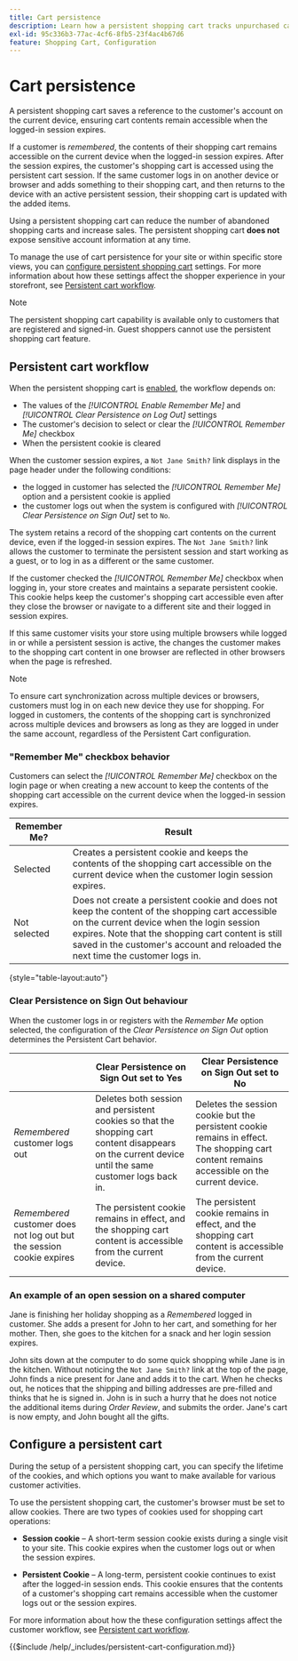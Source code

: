 ```yaml
---
title: Cart persistence
description: Learn how a persistent shopping cart tracks unpurchased cart items and saves the information for the customer's next visit.
exl-id: 95c336b3-77ac-4cf6-8fb5-23f4ac4b67d6
feature: Shopping Cart, Configuration
---
```

# Cart persistence

A persistent shopping cart saves a reference to the customer's account on the current device, ensuring cart contents remain accessible when the logged-in session expires.

If a customer is _remembered_, the contents of their shopping cart remains accessible on the current device when the logged-in session expires. After the session expires, the customer's shopping cart is accessed using the persistent cart session. If the same customer logs in on another device or browser and adds something to their shopping cart, and then returns to the device with an active persistent session, their shopping cart is updated with the added items.

Using a persistent shopping cart can reduce the number of abandoned shopping carts and increase sales. The persistent shopping cart **does not** expose sensitive account information at any time.

To manage the use of cart persistence for your site or within specific store views, you can [configure persistent shopping cart](#configure-a-persistent-cart) settings. For more information about how these settings affect the shopper experience in your storefront, see [Persistent cart workflow](#persistent-cart-workflow).

>[!NOTE]
>
>The persistent shopping cart capability is available only to customers that are registered and signed-in. Guest shoppers cannot use the persistent shopping cart feature.

## Persistent cart workflow

When the persistent shopping cart is [enabled](#configure-a-persistent-cart), the workflow depends on:

- The values of the _[!UICONTROL Enable Remember Me]_ and _[!UICONTROL Clear Persistence on Log Out]_ settings
- The customer's decision to select or clear the _[!UICONTROL Remember Me]_ checkbox
- When the persistent cookie is cleared

When the customer session expires, a `Not Jane Smith?` link displays in the page header under the following conditions:
- the logged in customer has selected the _[!UICONTROL Remember Me]_ option and a persistent cookie is applied
- the customer logs out when the system is configured with _[!UICONTROL Clear Persistence on Sign Out]_ set to `No`.

The system retains a record of the shopping cart contents on the current device, even if the logged-in session expires. The `Not Jane Smith?` link allows the customer to terminate the persistent session and start working as a guest, or to log in as a different or the same customer. 

If the customer checked the _[!UICONTROL Remember Me]_ checkbox when logging in, your store creates and maintains a separate persistent cookie. This cookie helps keep the customer's shopping cart accessible even after they close the browser or navigate to a different site and their logged in session expires. 

If this same customer visits your store using multiple browsers while logged in or while a persistent session is active, the changes the customer makes to the shopping cart content in one browser are reflected in other browsers when the page is refreshed.

>[!NOTE]
>
>To ensure cart synchronization across multiple devices or browsers, customers must log in on each new device they use for shopping. For logged in customers, the contents of the shopping cart is synchronized across multiple devices and browsers as long as they are logged in under the same account, regardless of the Persistent Cart configuration.

### "Remember Me" checkbox behavior

Customers can select the _[!UICONTROL Remember Me]_ checkbox on the login page or when creating a new account to keep the contents of the shopping cart accessible on the current device when the logged-in session expires.

| Remember Me? |  Result |
| ------------ |  ------ |
| Selected |Creates a persistent cookie and keeps the contents of the shopping cart accessible on the current device when the customer login session expires. |
| Not selected | Does not create a persistent cookie and does not keep the content of the shopping cart accessible on the current device when the login session expires. Note that the shopping cart content is still saved in the customer's account and reloaded the next time the customer logs in.|

{style="table-layout:auto"}

### Clear Persistence on Sign Out behaviour

When the customer logs in or registers with the _Remember Me_ option selected, the configuration of the _Clear Persistence on Sign Out_ option determines the Persistent Cart behavior.

|  | Clear Persistence on Sign Out set to Yes | Clear Persistence on Sign Out set to No |
| ------ | ------ | ------ |
| _Remembered_ customer logs out | Deletes both session and persistent cookies so that the shopping cart content disappears on the current device until the same customer logs back in. | Deletes the session cookie but the persistent cookie remains in effect. The shopping cart content remains accessible on the current device. |
| _Remembered_ customer does not log out but the session cookie expires | The persistent cookie remains in effect, and the shopping cart content is accessible from the current device. | The persistent cookie remains in effect, and the shopping cart content is accessible from the current device. |

### An example of an open session on a shared computer

Jane is finishing her holiday shopping as a _Remembered_ logged in customer. She adds a present for John to her cart, and something for her mother. Then, she goes to the kitchen for a snack and her login session expires.

John sits down at the computer to do some quick shopping while Jane is in the kitchen. Without noticing the `Not Jane Smith?` link at the top of the page, John finds a nice present for Jane and adds it to the cart. When he checks out, he notices that the shipping and billing addresses are pre-filled and thinks that he is signed in. John is in such a hurry that he does not notice the additional items during _Order Review_, and submits the order. Jane's cart is now empty, and John bought all the gifts.

## Configure a persistent cart

During the setup of a persistent shopping cart, you can specify the lifetime of the cookies, and which options you want to make available for various customer activities.

To use the persistent shopping cart, the customer's browser must be set to allow cookies. There are two types of cookies used for shopping cart operations:

- **Session cookie** – A short-term session cookie exists during a single visit to your site. This cookie expires when the customer logs out or when the session expires.

- **Persistent Cookie** – A long-term, persistent cookie continues to exist after the logged-in session ends. This cookie ensures that the contents of a customer's shopping cart remains accessible when the customer logs out or the session expires.

For more information about how the these configuration settings affect the customer workflow, see [Persistent cart workflow](#persistent-cart-workflow).

{{$include /help/_includes/persistent-cart-configuration.md}}
